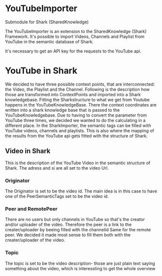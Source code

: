 # YouTubeImporter

Submodule for Shark (SharedKnowledge)

The YouTubeImporter is an extension to the SharedKnowledge (Shark) Framework. It's possible to import Videos, Channels and Playlist from YouTube in the semantic database of Shark.

It's necessary to get an API key for the requests to the YouTube api.

# YouTube in Shark

We decided to have three possible context points, that are interconnected: the Video, the Playlist and the Channel. Following is the description how those are transformed into ContextPoints and imported into a Shark knowledgebase. Fitting the Sharkstructure to what we get from Youtube happens in the YouTubeKnowledgeBase. There the context coordinates are written into a shark knowledge base that is passed to the YouTubeKnowledgebase. Due to having to convert the parameter from YouTube three times, we decided we wanted to do the calculating in a different place. In the SharkImporter, the semantic tags can be filled with YouTube videos, channels and playlists. This is also where the mapping of the results from the YouTube api gets fitted with the structure of Shark.

## Video in Shark

This is the description of the YouTube Video in the semantic structure of Shark.
The adress and si are all set to the video Url.

### Originator
The Originator is set to be the video id. The main idea is in this case to have one of the PeerSemanticTags set to be the video id.

### Peer and RemotePeer
There are no users but only channels in YouTube so that's the creator and/or uploader of the video. Therefore the peer is a link to the creater/uploader by beeing filled with the channelid
Same for the remote peer. We decided it made most sense to fill them both with the creater/uploader of the video.

### Topic
The topic is set to be the video description- those are just plain text saying something about the video, which is interessting to get the whole overview
